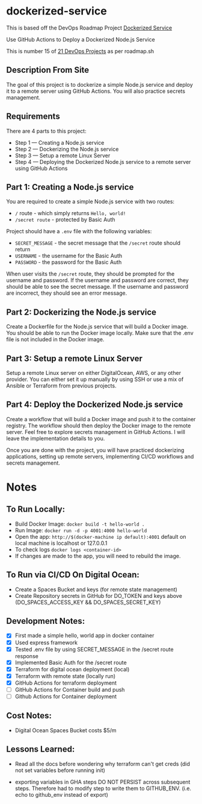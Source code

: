 # dockerized-service 

This is based off the DevOps Roadmap Project [Dockerized Service](https://roadmap.sh/projects/dockerized-service-deployment)

Use GitHub Actions to Deploy a Dockerized Node.js Service 

This is number 15 of [21 DevOps Projects](https://roadmap.sh/devops/projects) as per roadmap.sh

## Description From Site 

The goal of this project is to dockerize a simple Node.js service and deploy it to a remote server using GitHub Actions. You will also practice secrets management.

## Requirements

There are 4 parts to this project:

- Step 1 — Creating a Node.js service
- Step 2 — Dockerizing the Node.js service
- Step 3 — Setup a remote Linux Server
- Step 4 — Deploying the Dockerized Node.js service to a remote server using GitHub Actions

## Part 1: Creating a Node.js service

You are required to create a simple Node.js service with two routes:

- `/` route - which simply returns `Hello, world!`
- `/secret route` - protected by Basic Auth

Project should have a `.env` file with the following variables:

- `SECRET_MESSAGE` - the secret message that the `/secret` route should return
- `USERNAME` - the username for the Basic Auth
- `PASSWORD` - the password for the Basic Auth

When user visits the `/secret` route, they should be prompted for the username and password. If the username and password are correct, they should be able to see the secret message. If the username and password are incorrect, they should see an error message.

## Part 2: Dockerizing the Node.js service

Create a Dockerfile for the Node.js service that will build a Docker image. You should be able to run the Docker image locally. Make sure that the .env file is not included in the Docker image.

## Part 3: Setup a remote Linux Server

Setup a remote Linux server on either DigitalOcean, AWS, or any other provider. You can either set it up manually by using SSH or use a mix of Ansible or Terraform from previous projects.

## Part 4: Deploy the Dockerized Node.js service

Create a workflow that will build a Docker image and push it to the container registry. The workflow should then deploy the Docker image to the remote server. Feel free to explore secrets management in GitHub Actions. I will leave the implementation details to you.

Once you are done with the project, you will have practiced dockerizing applications, setting up remote servers, implementing CI/CD workflows and secrets management.

# Notes 

## To Run Locally:

- Build Docker Image: `docker build -t hello-world .`
- Run Image: `docker run -d -p 4001:4000 hello-world`
- Open the app: `http://$(docker-machine ip default):4001` default on local machine is localhost or 127.0.0.1
- To check logs `docker logs <container-id>`
- If changes are made to the app, you will need to rebuild the image. 

## To Run via CI/CD On Digital Ocean: 

- Create a Spaces Bucket and keys (for remote state management)
- Create Repository secrets in GitHub for DO_TOKEN and keys above (DO_SPACES_ACCESS_KEY && DO_SPACES_SECRET_KEY)

## Development Notes:

- [X] First made a simple hello, world app in docker container 
- [X] Used express framework 
- [X] Tested .env file by using SECRET_MESSAGE in the /secret route response 
- [X] Implemented Basic Auth for the /secret route
- [X] Terraform for digital ocean deployment (local)
- [X] Terraform with remote state (locally run)
- [X] GitHub Actions for terraform deployment
- [ ] GitHub Actions for Container build and push
- [ ] Github Actions for Container deployment 

## Cost Notes: 

- Digital Ocean Spaces Bucket costs $5/m

## Lessons Learned: 

- Read all the docs before wondering why terraform can't get creds (did not set variables before running init)

- exporting variables in GHA steps DO NOT PERSIST across subsequent steps. Therefore had to modify step to write them to GITHUB_ENV. (i.e. echo to github_env instead of export)

